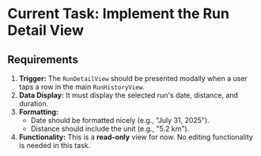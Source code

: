# Current Task: Implement the Run Detail View

## Requirements
1.  **Trigger:** The `RunDetailView` should be presented modally when a user taps a row in the main `RunHistoryView`.
2.  **Data Display:** It must display the selected run's date, distance, and duration.
3.  **Formatting:**
    -   Date should be formatted nicely (e.g., "July 31, 2025").
    -   Distance should include the unit (e.g., "5.2 km").
4.  **Functionality:** This is a **read-only** view for now. No editing functionality is needed in this task.